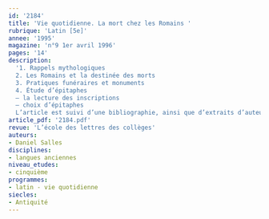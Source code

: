 ```yaml
---
id: '2184'
title: 'Vie quotidienne. La mort chez les Romains '
rubrique: 'Latin [5e]'
annee: '1995'
magazine: 'n°9 1er avril 1996'
pages: '14'
description: 
  '1. Rappels mythologiques
  2. Les Romains et la destinée des morts
  3. Pratiques funéraires et monuments
  4. Étude d’épitaphes
  – la lecture des inscriptions
  – choix d’épitaphes
  L’article est suivi d’une bibliographie, ainsi que d’extraits d’auteurs latins se rapportant au thème étudié.'
article_pdf: '2184.pdf'
revue: 'L’école des lettres des collèges'
auteurs:
- Daniel Salles
disciplines:
- langues anciennes
niveau_etudes:
- cinquième
programmes:
- latin - vie quotidienne
siecles:
- Antiquité
---
```

